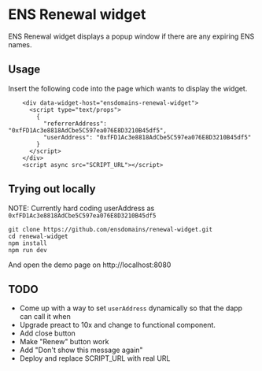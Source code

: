 # ENS Renewal widget

ENS Renewal widget displays a popup window if there are any expiring ENS names.

## Usage

Insert the following code into the page which wants to display the widget.

```
    <div data-widget-host="ensdomains-renewal-widget">
      <script type="text/props">
        {
          "referrerAddress": "0xfFD1Ac3e8818AdCbe5C597ea076E8D3210B45df5",
          "userAddress": "0xfFD1Ac3e8818AdCbe5C597ea076E8D3210B45df5"
        }
      </script>
    </div>
    <script async src="SCRIPT_URL"></script>
```

## Trying out locally

NOTE: Currently hard coding userAddress as `0xfFD1Ac3e8818AdCbe5C597ea076E8D3210B45df5`

```
git clone https://github.com/ensdomains/renewal-widget.git
cd renewal-widget
npm install
npm run dev
```

And open the demo page on http://localhost:8080

## TODO

- Come up with a way to set `userAddress` dynamically so that the dapp can call it when
- Upgrade preact to 10x and change to functional component.
- Add close button
- Make "Renew" button work
- Add "Don't show this message again"
- Deploy and replace SCRIPT_URL with real URL
